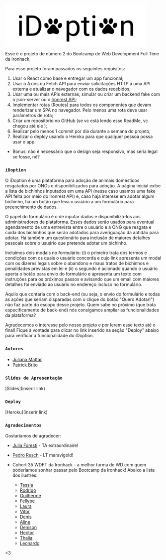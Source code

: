 ![Image](./src/images/logo.png)

Esse é o projeto de número 2 do Bootcamp de Web Development Full Time da Ironhack.

Para esse projeto foram passados os seguintes requisitos:

1. Usar o React como base e entregar um app funcional;
2. Usar o Axios ou Fetch API para enviar solicitações HTTP a uma API externa e atualizar o navegador com os dados recebidos;
3. Usar uma ou mais APIs externas, simular ou criar um backend fake com o json-server ou o [Ironrest API](https://github.com/Tzikas/MONGO_REST);
4. Implementar rotas (Routes) para todos os componentes que devam renderizar um SPA no navegador. Pelo menos uma rota deve usar parâmetros de rota;
5. Criar um repositório no GitHub (se vc está lendo esse ReadMe, vc chegou até ele );
6. Realizar pelo menos 1 commit por dia durante a semana do projeto;
7. Realizar o deploy usando o Heroku para que qualquer pessoa possa usar o app.

- Bonus: não é necessário que o design seja responsivo, mas seria legal se fosse, né?

### `iDoption`

O iDoption é uma plataforma para adoção de animais domésticos resgatados por ONGs e disponibilizados para adoção. A página inicial exibe a lista de bichinhos inputados em uma API (nesse caso usamos uma fake API feita por meio do Ironrest API) e, caso haja interese em adotar algum bichinho, há um botão que leva o usuário a um formulário para preenchimento de dados.

O papel do formulário é o de inputar dados e disponibilizá-los aos administradores da plataforma. Esses dados serão usados para eventual agendamento de uma entrevista entre o usuário e a ONG que resgata e cuida dos bichinhos que serão adotados para averiguação da aptidão para adotar. Há também um questionário para inclusão de maiores detalhes pessoais sobre o usuário que pretende adotar um bichinho.

Incluímos dois modais no formulário: (i) o primeiro trata dos termos e condições com os quais o usuário concorda e cujo link apresenta um modal com os dizeres legais sobre o abandono e maus tratos de bichinhos e penalidades previstas em lei e (ii) o segundo é acionado quando o usuário aperta o botão para envio do formulário e apresenta um texto com instruções para os próximos passos e avisando que um email com maiores detalhes foi enviado ao usuário no endereço incluso no formulário.

Aquilo que contaria com o back-end (ou seja, o envio do formulário e todas as ações que seriam disparadas com o clique do botão "Quero Adotar!") não faz parte do escopo desse projeto. Quem sabe no próximo (que trata especificamente de back-end) nós consigamos ampliar as funcionalidades da plataforma?

Agradecemos o interesse pelo nosso projeto e por lerem esse texto até o final! Fique à vontade para clicar no link inserido na seção "Deploy" abaixo para verificar a funcionalidade do iDoption.

### `Autores`

- [Juliana Mattar](https://github.com/JulianaMattar)
- [Patrick Brito](https://github.com/patrickbrito95)

### `Slides de Apresentação`

[Slides](inserir link)

### `Deploy`

[Heroku](inserir link)

### `Agradecimentos`

Gostaríamos de agradecer:

- [Julia Foresti](https://github.com/juliajforesti) - TA extraordinaire!
- [Pedro Resch](https://github.com/rschpdr) - LT maravigold!
- Cohort 35 WDFT da Ironhack - a melhor turma de WD com quem poderíamos sonhar passar pelo Bootcamp da Ironhack! Abaixo a lista dos ilustres:

  - [Tassia](https://github.com/tassiaaccioly)
  - [Rodrigo](https://github.com/rodrigomatosrj)
  - [Guilherme](https://github.com/gtretow)
  - [Fellype](https://github.com/FellypeQ)
  - [Laura](https://github.com/lauraferraz5)
  - [Vitor](https://github.com/vmvieira)
  - [Denis](https://github.com/DenisM20)
  - [Aline](https://github.com/IdrissTheCat)
  - [Denison](https://github.com/denisonamaral)
  - [Hector](https://github.com/HectorIH)
  - [Thalia](https://github.com/thaliaberger)
  - [Leonardo](https://github.com/luezu-42)

<3
